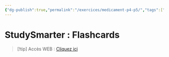 ```yaml
---
{"dg-publish":true,"permalink":"/exercices/medicament-p4-p5/","tags":["exercice"],"noteIcon":""}
---
```


# StudySmarter : Flashcards
> [!tip] Accès WEB : [Cliquez ici](https://app.studysmarter.de/studyset/24038921?ref=ieheuUF5q9Br5801Yo4sDYdPgoXy3Iky)